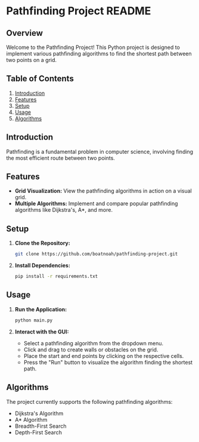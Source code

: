 # Pathfinding Project README

## Overview

Welcome to the Pathfinding Project! This Python project is designed to implement various pathfinding algorithms to find the shortest path between two points on a grid.

## Table of Contents

1. [Introduction](#introduction)
2. [Features](#features)
3. [Setup](#setup)
4. [Usage](#usage)
5. [Algorithms](#algorithms)

## Introduction

Pathfinding is a fundamental problem in computer science, involving finding the most efficient route between two points.

## Features

- **Grid Visualization:** View the pathfinding algorithms in action on a visual grid.
- **Multiple Algorithms:** Implement and compare popular pathfinding algorithms like Dijkstra's, A\*, and more.

## Setup

1. **Clone the Repository:**

   ```bash
   git clone https://github.com/boatnoah/pathfinding-project.git
   ```

2. **Install Dependencies:**
   ```bash
   pip install -r requirements.txt
   ```

## Usage

1. **Run the Application:**

   ```bash
   python main.py
   ```

2. **Interact with the GUI:**

   - Select a pathfinding algorithm from the dropdown menu.
   - Click and drag to create walls or obstacles on the grid.
   - Place the start and end points by clicking on the respective cells.
   - Press the "Run" button to visualize the algorithm finding the shortest path.

## Algorithms

The project currently supports the following pathfinding algorithms:

- Dijkstra's Algorithm
- A\* Algorithm
- Breadth-First Search
- Depth-First Search
